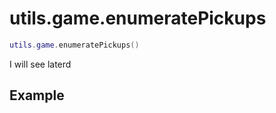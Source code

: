# utils.game.enumeratePickups

```lua
utils.game.enumeratePickups()
```
I will see laterd

## Example
```lua

```